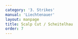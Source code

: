 ```yaml
---
category: '3. Strikes'
manual: 'Liechtenauer'
layout: manpage
title: Scalp Cut / Scheitelhau
order: 7
---
```


